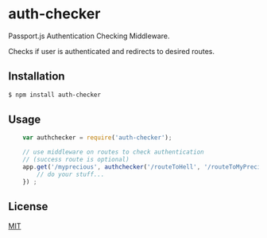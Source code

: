# auth-checker

Passport.js Authentication Checking Middleware.

Checks if user is authenticated and redirects to desired routes.

## Installation
```bash
$ npm install auth-checker
```

## Usage

```javascript
    var authchecker = require('auth-checker');

    // use middleware on routes to check authentication
    // (success route is optional)
    app.get('/myprecious', authchecker('/routeToHell', '/routeToMyPrecious'), (req, res) => {
        // do your stuff...
    }) ;
```

## License
[MIT](https://github.com/Jexulie/auth-checker/blob/master/LICENSE)
